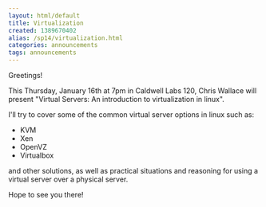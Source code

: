 ```yaml
---
layout: html/default
title: Virtualization
created: 1389670402
alias: /sp14/virtualization.html
categories: announcements
tags: announcements
---
```

Greetings!

This Thursday, January 16th at 7pm in Caldwell Labs 120, Chris Wallace will present "Virtual Servers: An introduction to virtualization in linux".

I'll try to cover some of the common virtual server options in linux such as:
- KVM
- Xen
- OpenVZ
- Virtualbox

and other solutions, as well as practical situations and reasoning for using a virtual server over a physical server.

Hope to see you there!
